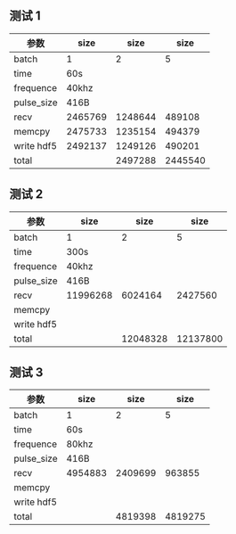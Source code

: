 ## 测试 1

| 参数       | size    | size    | size    |
| ---------- | ------- | ------- | ------- |
| batch      | 1       | 2       | 5       |
| time       | 60s     |
| frequence  | 40khz   |
| pulse_size | 416B    |
| recv       | 2465769 | 1248644 | 489108  |
| memcpy     | 2475733 | 1235154 | 494379  |
| write hdf5 | 2492137 | 1249126 | 490201  |
| total      |         | 2497288 | 2445540 |

## 测试 2

| 参数       | size     | size     | size     |
| ---------- | -------- | -------- | -------- |
| batch      | 1        | 2        | 5        |
| time       | 300s     |
| frequence  | 40khz    |
| pulse_size | 416B     |
| recv       | 11996268 | 6024164  | 2427560  |
| memcpy     |          |          |          |
| write hdf5 |          |          |          |
| total      |          | 12048328 | 12137800 |

## 测试 3

| 参数       | size    | size    | size    |
| ---------- | ------- | ------- | ------- |
| batch      | 1       | 2       | 5       |
| time       | 60s     |
| frequence  | 80khz   |
| pulse_size | 416B    |
| recv       | 4954883 | 2409699 | 963855  |
| memcpy     |         |         |         |
| write hdf5 |         |         |
| total      |         | 4819398 | 4819275 |

